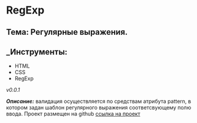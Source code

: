 # RegExp
## Тема: Регулярные выражения.
## _Инструменты:
  - HTML
  - CSS
  - RegExp
  
*v0.0.1*

**_Описание:_** валидация осуществляется по средствам атрибута pattern, в котором задан шаблон регулярного выражения соответсвующему полю ввода.
Проект размещен на github [ссылка на проект](https://manhetn.github.io/RegExp)
